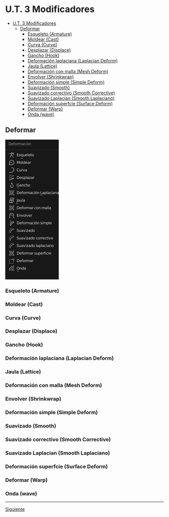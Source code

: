 ﻿# U.T. 3 Modificadores
- [U.T. 3 Modificadores](#ut-3-modificadores)
  - [Deformar](#deformar)
    - [Esqueleto (Armature)](#esqueleto-armature)
    - [Moldear (Cast)](#moldear-cast)
    - [Curva (Curve)](#curva-curve)
    - [Desplazar (Displace)](#desplazar-displace)
    - [Gancho (Hook)](#gancho-hook)
    - [Deformación laplaciana (Laplacian Deform)](#deformación-laplaciana-laplacian-deform)
    - [Jaula (Lattice)](#jaula-lattice)
    - [Deformación con malla (Mesh Deform)](#deformación-con-malla-mesh-deform)
    - [Envolver (Shrinkwrap)](#envolver-shrinkwrap)
    - [Deformación simple (Simple Deform)](#deformación-simple-simple-deform)
    - [Suavizado (Smooth)](#suavizado-smooth)
    - [Suavizado correctivo (Smooth Corrective)](#suavizado-correctivo-smooth-corrective)
    - [Suavizado Laplacian  (Smooth Laplaciano)](#suavizado-laplacian--smooth-laplaciano)
    - [Deformación superfcie (Surface Deform)](#deformación-superfcie-surface-deform)
    - [Deformar (Warp)](#deformar-warp)
    - [Onda (wave)](#onda-wave)


## Deformar
![](ut_03_022.png)

### Esqueleto (Armature)
### Moldear (Cast)
### Curva (Curve)
### Desplazar (Displace)
### Gancho (Hook)
### Deformación laplaciana (Laplacian Deform)
### Jaula (Lattice)
### Deformación con malla (Mesh Deform)
### Envolver (Shrinkwrap)
### Deformación simple (Simple Deform)
### Suavizado (Smooth)
### Suavizado correctivo (Smooth Corrective)
### Suavizado Laplacian  (Smooth Laplaciano)
### Deformación superfcie (Surface Deform)
### Deformar (Warp) 
### Onda (wave)


---
[Siguiente](ut_3_04.md)
